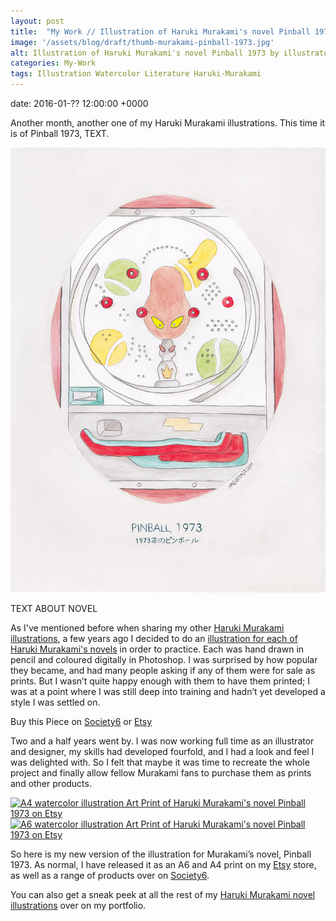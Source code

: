 ```yaml
---
layout: post
title:  "My Work // Illustration of Haruki Murakami's novel Pinball 1973"
image: '/assets/blog/draft/thumb-murakami-pinball-1973.jpg'
alt: Illustration of Haruki Murakami's novel Pinball 1973 by illustrator / artist Karen Muray of A Rose Cast
categories: My-Work
tags: Illustration Watercolor Literature Haruki-Murakami
---
```


date: 	2016-01-?? 12:00:00 +0000

<p class="intro">Another month, another one of my Haruki Murakami illustrations. This time it is of Pinball 1973, TEXT.</p>

![Watercolor illustration of Haruki Murakami's novel Pinball 1973 by illustrator / artist Karen Muray of A Rose Cast](/assets/folio/murakami/illustration-murakami-pinball1973.jpg "Watercolor illustration of Haruki Murakami's novel Pinball 1973 by illustrator / artist Karen Muray of A Rose Cast")

TEXT ABOUT NOVEL

As I've mentioned before when sharing my other [Haruki Murakami illustrations](/tag/Haruki-Murakami/ "Watercolour Illustration for Haruki Murakami's Novels"), a few years ago I decided to do an [illustration for each of Haruki Murakami's novels](http://www.akaihane.co.uk/post/54588755092/haruki-murakami "The original Haruki Murakami novel illustrations") in order to practice. Each was hand drawn in pencil and coloured digitally in Photoshop. I was surprised by how popular they became, and had many people asking if any of them were for sale as prints. But I wasn’t quite happy enough with them to have them printed; I was at a point where I was still deep into training and hadn’t yet developed a style I was settled on.

<div class="highlight">
  <p>Buy <span class="the">this</span> Piece <span class="the">on</span>
    <a href="https://society6.com/product/LINK" title="Buy Watercolor illustration of Haruki Murakami's novel Pinball 1973 on the A Rose Cast Society6 store">Society6</a>
    <span class="the">or</span>
    <a href="https://www.etsy.com/shop/ARoseCast?section_id=18192366" title="Buy Watercolor illustration of Haruki Murakami's novel Pinball 1973 on the A Rose Cast Etsy store">Etsy</a>
  </p>
</div>

Two and a half years went by. I was now working full time as an illustrator and designer, my skills had developed fourfold, and I had a look and feel I was delighted with. So I felt that maybe it was time to recreate the whole project and finally allow fellow Murakami fans to purchase them as prints and other products.

<div class="row">
	<div class="col-md-6">
		<a href="https://www.etsy.com/shop/ARoseCast?section_id=18192366" title="A4 watercolor illustration Art Print of Haruki Murakami's novel Pinball 1973 on Etsy"><img src="/assets/blog/draft/a4-illustration-murakami-pinball-1973.jpg" alt="A4 watercolor illustration Art Print of Haruki Murakami's novel Pinball 1973 on Etsy"></a>
	</div>
	<div class="col-md-6">
		<a href="https://www.etsy.com/shop/ARoseCast?section_id=18192366" title="A6 watercolor illustration Art Print of Haruki Murakami's novel Pinball 1973 on Etsy"><img src="/assets/blog/draft/a6-illustration-murakami-pinball-1973.jpg" alt="A6 watercolor illustration Art Print of Haruki Murakami's novel Pinball 1973 on Etsy"></a>
	</div>
</div>

So here is my new version of the illustration for Murakami’s novel, Pinball 1973. As normal, I have released it as an A6 and A4 print on my [Etsy](https://www.etsy.com/shop/ARoseCast?section_id=18192366 "Watercolour Illustration for Haruki Murakami's Pinball 1973 on Esty") store, as well as a range of products over on [Society6](LINK "Watercolour Illustration for Haruki Murakami's Pinball 1973 on Esty").

You can also get a sneak peek at all the rest of my <a href="/project/illustration-murakami.html" title="Haruki Murakami novel watercolor illustrations by illustrator / artist Karen Muray of A Rose Cast">Haruki Murakami novel illustrations</a> over on my portfolio.